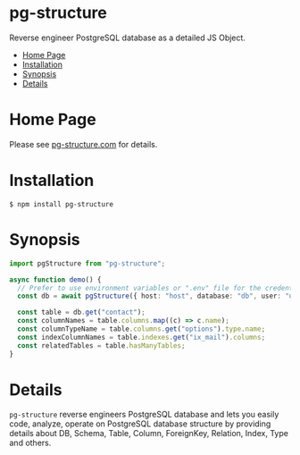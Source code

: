# pg-structure

Reverse engineer PostgreSQL database as a detailed JS Object.

<!-- START doctoc generated TOC please keep comment here to allow auto update -->
<!-- DON'T EDIT THIS SECTION, INSTEAD RE-RUN doctoc TO UPDATE -->

- [Home Page](#home-page)
- [Installation](#installation)
- [Synopsis](#synopsis)
- [Details](#details)

<!-- END doctoc generated TOC please keep comment here to allow auto update -->

# Home Page

Please see [pg-structure.com](https://www.pg-structure.com) for details.

# Installation

`$ npm install pg-structure`

# Synopsis

```ts
import pgStructure from "pg-structure";

async function demo() {
  // Prefer to use environment variables or ".env" file for the credentials. See the ".env.example" file.
  const db = await pgStructure({ host: "host", database: "db", user: "u", password: "pass" }, { includeSchemas: ["public"] });

  const table = db.get("contact");
  const columnNames = table.columns.map((c) => c.name);
  const columnTypeName = table.columns.get("options").type.name;
  const indexColumnNames = table.indexes.get("ix_mail").columns;
  const relatedTables = table.hasManyTables;
}
```

# Details

`pg-structure` reverse engineers PostgreSQL database and lets you easily code, analyze, operate on PostgreSQL database structure by providing details about DB, Schema, Table, Column, ForeignKey, Relation, Index, Type and others.
